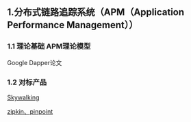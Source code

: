 ## 1.分布式链路追踪系统（APM（Application Performance Management））
### 1.1 理论基础 APM理论模型
Google Dapper论文
### 1.2 对标产品
[Skywalking](https://mp.weixin.qq.com/s/A9gmNsmuSdrMw8GqgbKa3A)

[zipkin、pinpoint](https://www.jianshu.com/p/4fa81b661f55)
